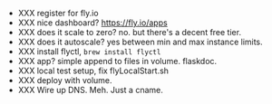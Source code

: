 - XXX register for fly.io
- XXX nice dashboard? https://fly.io/apps
- XXX does it scale to zero? no. but there's a decent free tier.
- XXX does it autoscale? yes between min and max instance limits.
- XXX install flyctl, `brew install flyctl`
- XXX app? simple append to files in volume. flaskdoc.
- XXX local test setup, fix flyLocalStart.sh
- XXX deploy with volume.
- XXX Wire up DNS. Meh. Just a cname.